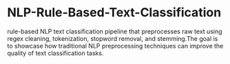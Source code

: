 # NLP-Rule-Based-Text-Classification
rule-based NLP text classification pipeline that preprocesses raw text using regex cleaning, tokenization, stopword removal, and stemming.The goal is to showcase how traditional NLP preprocessing techniques can improve the quality of text classification tasks.

